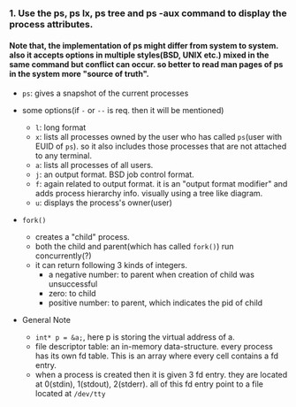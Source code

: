 ### 1. Use the ps, ps lx, ps tree and ps -aux command to display the process attributes.

#### Note that, the implementation of ps might differ from system to system. also it accepts options in multiple styles(BSD, UNIX etc.) mixed in the same command but conflict can occur. so better to read man pages of ps in the system more "source of truth".

- `ps`: gives a snapshot of the current processes
- some options(if `-` or `--` is req. then it will be mentioned)
	- `l`: long format
	- `x`: lists all processes owned by the user who has called `ps`(user with EUID of `ps`). so it also includes those processes that are not attached to any terminal.
	- `a`: lists all processes of all users.
	- `j`: an output format. BSD job control format.
	- `f`: again related to output format. it is an "output format modifier" and adds process hierarchy info. visually using a tree like diagram.
	- `u`: displays the process's owner(user)


- `fork()`
	- creates a "child" process.
	- both the child and parent(which has called `fork()`) run concurrently(?)
	- it can return following 3 kinds of integers.
		- a negative number: to parent when creation of child was unsuccessful
		- zero: to child
		- positive number: to parent, which indicates the pid of child
		

		
- General Note

	- `int* p = &a;`, here p is storing the virtual address of a.
	- file descriptor table: an in-memory data-structure. every process has its own fd table. This is an array where every cell contains a fd entry.
	- when a process is created then it is given 3 fd entry. they are located at 0(stdin), 1(stdout), 2(stderr). all of this fd entry point to a file located at `/dev/tty`